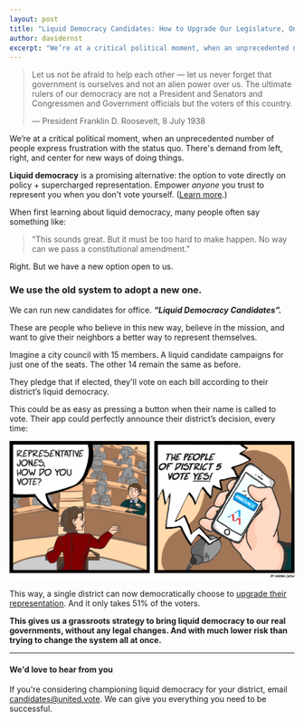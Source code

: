 ```yaml
---
layout: post
title: "Liquid Democracy Candidates: How to Upgrade Our Legislature, One Seat at a Time"
author: davidernst
excerpt: "We’re at a critical political moment, when an unprecedented number of people express frustration with the status quo. There's demand from left, right, and center for new ways of doing things."
---
```


> Let us not be afraid to help each other — let us never forget that government is ourselves and not an alien power over us. The ultimate rulers of our democracy are not a President and Senators and Congressmen and Government officials but the voters of this country.
>
> — President Franklin D. Roosevelt, 8 July 1938

We’re at a critical political moment, when an unprecedented number of people express frustration with the status quo. There's demand from left, right, and center for new ways of doing things.

**Liquid democracy** is a promising alternative: the option to vote directly on policy + supercharged representation. Empower *anyone* you trust to represent you when you don't vote yourself. ([Learn more](/2016/09/21/what-is-liquid-democracy/).)

When first learning about liquid democracy, many people often say something like:

> "This sounds great. But it must be too hard to make happen. No way can we pass a constitutional amendment."

Right. But we have a new option open to us.

### We use the old system to adopt a new one.

We can run new candidates for office. ***“Liquid Democracy Candidates”.***

These are people who believe in this new way, believe in the mission, and want to give their neighbors a better way to represent themselves.

Imagine a city council with 15 members. A liquid candidate campaigns for just one of the seats. The other 14 remain the same as before.

They pledge that if elected, they'll vote on each bill according to their district’s liquid democracy.

This could be as easy as pressing a button when their name is called to vote. Their app could perfectly announce their district’s decision, every time:

![](/assets/article_images/2017-07-04-running-liquid-democracy-candidates/app-announces-vote.jpg)

This way, a single district can now democratically choose to [upgrade their representation](/2017/10/27/liquid-democracy-is-not-direct-democracy/). And it only takes 51% of the voters.

**This gives us a grassroots strategy to bring liquid democracy to our real governments, without any legal changes. And with much lower risk than trying to change the system all at once.**

--------

#### We'd love to hear from you

If you're considering championing liquid democracy for your district, email [candidates@united.vote](mailto:candidates@united.vote). We can give you everything you need to be successful.
